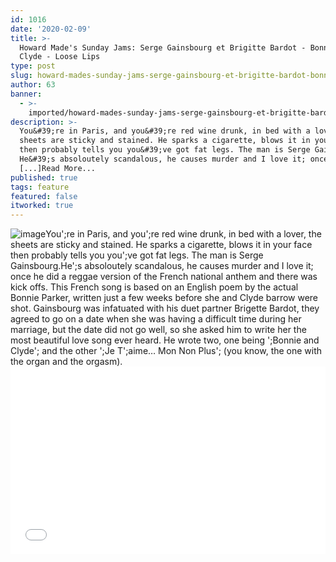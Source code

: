 ```yaml
---
id: 1016
date: '2020-02-09'
title: >-
  Howard Made's Sunday Jams: Serge Gainsbourg et Brigitte Bardot - Bonnie and
  Clyde - Loose Lips
type: post
slug: howard-mades-sunday-jams-serge-gainsbourg-et-brigitte-bardot-bonnie-and-clyde
author: 63
banner:
  - >-
    imported/howard-mades-sunday-jams-serge-gainsbourg-et-brigitte-bardot-bonnie-and-clyde/image1016.jpeg
description: >-
  You&#39;re in Paris, and you&#39;re red wine drunk, in bed with a lover, the
  sheets are sticky and stained. He sparks a cigarette, blows it in your face
  then probably tells you you&#39;ve got fat legs. The man is Serge Gainsbourg.
  He&#39;s absoloutely scandalous, he causes murder and I love it; once he did a
  [...]Read More...
published: true
tags: feature
featured: false
itworked: true
---
```

![image](../imported/howard-mades-sunday-jams-serge-gainsbourg-et-brigitte-bardot-bonnie-and-clyde/image1016.jpeg)You';re in Paris, and you';re red wine drunk, in bed with a lover, the sheets are sticky and stained. He sparks a cigarette, blows it in your face then probably tells you you';ve got fat legs. The man is Serge Gainsbourg.He';s absoloutely scandalous, he causes murder and I love it; once he did a reggae version of the French national anthem and there was kick offs. This French song is based on an English poem by the actual Bonnie Parker, written just a few weeks before she and Clyde barrow were shot. Gainsbourg was infatuated with his duet partner Brigette Bardot, they agreed to go on a date when she was having a difficult time during her marriage, but the date did not go well, so she asked him to write her the most beautiful love song ever heard. He wrote two, one being ';Bonnie and Clyde'; and the other ';Je T';aime… Mon Non Plus'; (you know, the one with the organ and the orgasm).<iframe width='100%' height='300' scrolling='no' frameborder='no' allow='autoplay' src='//www.youtube.com/embed/Wa7wjr1NwhA?wmode=opaque'></iframe>